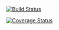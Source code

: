 [![Build Status](https://travis-ci.com/Ritukuklani/swe1-app.svg?branch=master)](https://travis-ci.com/Ritukuklani/swe1-app)

[![Coverage Status](https://coveralls.io/repos/github/Ritukuklani/swe1-app/badge.svg?branch=master)](https://coveralls.io/github/Ritukuklani/swe1-app?branch=master)
